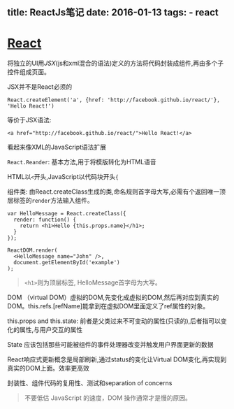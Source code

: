 title: ReactJs笔记
date: 2016-01-13
tags: 
    - react
---


# [React](https://github.com/facebook/react)

将独立的UI用*JSX*(js和xml混合的语法)定义的方法将代码封装成组件,再由多个子控件组成页面。

JSX并不是React必须的

```
React.createElement('a', {href: 'http://facebook.github.io/react/'}, 'Hello React!')
```
等价于JSX语法:

```
<a href="http://facebook.github.io/react/">Hello React!</a>
```
看起来像XML的JavaScript语法扩展

<!--more-->  

`React.Reander`: 基本方法,用于将模版转化为HTML语音

HTML以`<`开头,JavaScript以代码块开头`{`

组件类: 由React.createClass生成的类,命名规则首字母大写,必需有个返回唯一顶层标签的`render`方法输入组件。

```
var HelloMessage = React.createClass({
  render: function() {
    return <h1>Hello {this.props.name}</h1>;
  }
});

ReactDOM.render(
  <HelloMessage name="John" />,
  document.getElementById('example')
);
```

> `<h1>`则为顶层标签, HelloMessage首字母为大写。

DOM （virtual DOM）虚拟的DOM,先变化成虚拟的DOM,然后再对应到真实的DOM。this.refs.[refName]能拿到在虚拟DOM里面定义了ref属性的对象。

this.props and this.state: 前者是父类过来不可变动的属性(只读的),后者指可以变化的属性,与用户交互的属性

State 应该包括那些可能被组件的事件处理器改变并触发用户界面更新的数据

React响应式更新概念是局部刷新,通过status的变化让Virtual DOM变化,再实现到真实的DOM上面。效率更高效

封装性、组件代码的复用性、测试和separation of concerns

> 不要低估 JavaScript 的速度，DOM 操作通常才是慢的原因。
